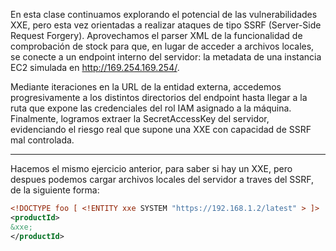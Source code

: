 En esta clase continuamos explorando el potencial de las vulnerabilidades XXE, pero esta vez orientadas a realizar ataques de tipo SSRF (Server-Side Request Forgery). Aprovechamos el parser XML de la funcionalidad de comprobación de stock para que, en lugar de acceder a archivos locales, se conecte a un endpoint interno del servidor: la metadata de una instancia EC2 simulada en http://169.254.169.254/.

Mediante iteraciones en la URL de la entidad externa, accedemos progresivamente a los distintos directorios del endpoint hasta llegar a la ruta que expone las credenciales del rol IAM asignado a la máquina. Finalmente, logramos extraer la SecretAccessKey del servidor, evidenciando el riesgo real que supone una XXE con capacidad de SSRF mal controlada.

-----

Hacemos el mismo ejercicio anterior, para saber si hay un XXE, pero despues podemos cargar archivos locales del servidor a traves del SSRF, de la siguiente forma:

```xml
<!DOCTYPE foo [ <!ENTITY xxe SYSTEM "https://192.168.1.2/latest" > ]>
<productId>
&xxe;
</productId>
```

